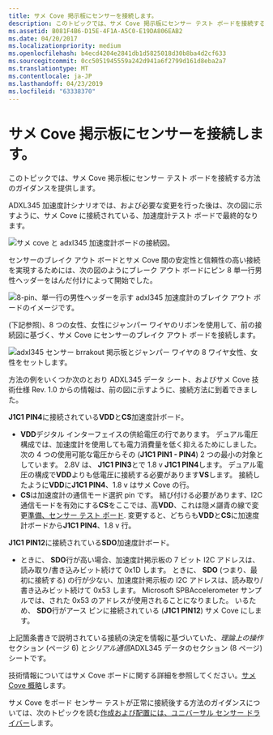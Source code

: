 ```yaml
---
title: サメ Cove 掲示板にセンサーを接続します。
description: このトピックでは、サメ Cove 掲示板にセンサー テスト ボードを接続する方法のガイダンスを提供します。
ms.assetid: B081F4B6-D15E-4F1A-A5C0-E19DA806EAB2
ms.date: 04/20/2017
ms.localizationpriority: medium
ms.openlocfilehash: b4ecd4204e2841db1d5825018d30b8ba4d2cf633
ms.sourcegitcommit: 0cc5051945559a242d941a6f2799d161d8eba2a7
ms.translationtype: MT
ms.contentlocale: ja-JP
ms.lasthandoff: 04/23/2019
ms.locfileid: "63338370"
---
```

# <a name="connect-your-sensor-to-the-sharks-cove-board"></a>サメ Cove 掲示板にセンサーを接続します。


このトピックでは、サメ Cove 掲示板にセンサー テスト ボードを接続する方法のガイダンスを提供します。

ADXL345 加速度計シナリオでは、および必要な変更を行った後は、次の図に示すように、サメ Cove に接続されている、加速度計テスト ボードで最終的なります。

![サメ cove と adxl345 加速度計ボードの接続図。](images/sensor-header.png)

センサーのブレイク アウト ボードとサメ Cove 間の安定性と信頼性の高い接続を実現するためには、次の図のようにブレーク アウト ボードにピン 8 単一行男性ヘッダーをはんだ付けによって開始でした。

![8-pin、単一行の男性ヘッダーを示す adxl345 加速度計のブレイク アウト ボードのイメージです。](images/adxl-header.png)

(下記参照)、8 つの女性、女性にジャンパー ワイヤのリボンを使用して、前の接続図に基づく、サメ Cove にセンサーのブレイク アウト ボードを接続します。

![adxl345 センサー brrakout 掲示板とジャンパー ワイヤの 8 ワイヤ女性、女性をセットします。](images/snsr-n-jumpers.png)

方法の例をいくつか次のとおり ADXL345 データ シート、およびサメ Cove 技術仕様 Rev. 1.0 からの情報は、前の図に示すように、接続方法に到着できました。

**J1C1 PIN4**に接続されている**VDD**と**CS**加速度計ボード。

-   **VDD**デジタル インターフェイスの供給電圧の行であります。 デュアル電圧構成では、加速度計を使用しても電力消費量を低く抑えるためにしました。 次の 4 つの使用可能な電圧からその (**J1C1 PIN1 - PIN4**) 2 つの最小の対象としています。 2.8V は、 **J1C1 PIN3**とで 1.8 v **J1C1 PIN4**します。 デュアル電圧の構成で**VDD**よりも低電圧に接続する必要があります**VS**します。 接続したように**VDD**に**J1C1 PIN4**、1.8 v はサメ Cove の行。
-   **CS**は加速度計の通信モード選択 pin です。 結び付ける必要があります、I2C 通信モードを有効にする**CS**をここでは、高**VDD**、これは隠メ諶青の線で変更[準備、センサー テスト ボード](prepare-your-sensor-test-board.md). 変更すると、どちらも**VDD**と**CS**に加速度計ボードから**J1C1 PIN4**、1.8 v 行。

**J1C1 PIN12**に接続されている**SDO**加速度計ボード。

-   ときに、 **SDO**行が高い場合、加速度計掲示板の 7 ビット I2C アドレスは、読み取り/書き込みビット続けて 0x1D します。 ときに、 **SDO** (つまり、最初に接続する) の行が少ない、加速度計掲示板の I2C アドレスは、読み取り/書き込みビット続けて 0x53 します。 Microsoft SPBAccelerometer サンプルでは、された 0x53 のアドレスが使用されることになりました。 いるため、 **SDO**行がアース ピンに接続されている (**J1C1 PIN12**) サメ Cove にします。

上記箇条書きで説明されている接続の決定を情報に基づいていた、*理論上の操作*セクション (ページ 6) と*シリアル通信*ADXL345 データのセクション (8 ページ)シートです。

技術情報についてはサメ Cove ボードに関する詳細を参照してください。[サメ Cove 概略](https://firmware.intel.com/sites/default/files/Sharks_Cove_Schematic.pdf)します。

サメ Cove をボード センサー テストが正常に接続後する方法のガイダンスについては、次のトピックを読む[作成および配置には、ユニバーサル センサー ドライバー](write-and-deploy-your-universal-sensor-driver.md)します。

 

 




